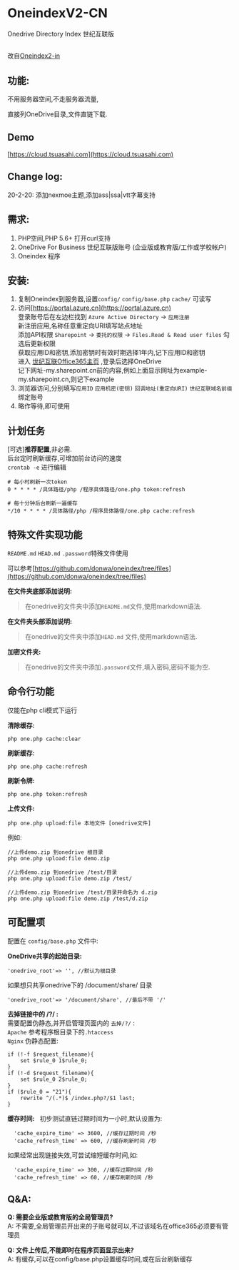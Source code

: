 # OneindexV2-CN

Onedrive Directory Index 世纪互联版
##
改自[Oneindex2-in](https://github.com/lzx8589561/oneindex2-in)

## 功能:
不用服务器空间,不走服务器流量,  

直接列OneDrive目录,文件直链下载.  

## Demo
[https://cloud.tsuasahi.com](https://cloud.tsuasahi.com)  

## Change log:  
20-2-20: 添加nexmoe主题,添加ass|ssa|vtt字幕支持 
  
## 需求:
1. PHP空间,PHP 5.6+ 打开curl支持  
2. OneDrive For Business 世纪互联版账号 (企业版或教育版/工作或学校帐户)
3. Oneindex 程序   

## 安装:
1. 复制Oneindex到服务器,设置` config/ ` `config/base.php`  `cache/` 可读写     
2. 访问[https://portal.azure.cn](https://portal.azure.cn)    
登录账号后在左边栏找到 `Azure Active Directory` -> `应用注册`   
新注册应用,名称任意重定向URI填写站点地址   
添加API权限 `Sharepoint` -> `委托的权限` -> `Files.Read & Read user files` 勾选后更新权限   
获取应用ID和密钥,添加密钥时有效时期选择1年内,记下应用ID和密钥   
进入 [世纪互联Office365主页](https://portal.partner.microsoftonline.cn/Home) ,登录后选择OneDrive   
记下网址-my.sharepoint.cn前的内容,例如上面显示网址为example-my.sharepoint.cn,则记下example   
3. 浏览器访问,分别填写`应用ID` `应用机密(密钥)` `回调地址(重定向URI)` `世纪互联域名前缀` 绑定账号   
4. 略作等待,即可使用 

## 计划任务  
[可选]**推荐配置**,非必需.    
后台定时刷新缓存,可增加前台访问的速度     
`crontab -e` 进行编辑
```
# 每小时刷新一次token
0 * * * * /具体路径/php /程序具体路径/one.php token:refresh

# 每十分钟后台刷新一遍缓存
*/10 * * * * /具体路径/php /程序具体路径/one.php cache:refresh
```

## 特殊文件实现功能  
` README.md ` `HEAD.md` `.password`特殊文件使用  

可以参考[https://github.com/donwa/oneindex/tree/files](https://github.com/donwa/oneindex/tree/files)  

**在文件夹底部添加说明:**  
>在onedrive的文件夹中添加` README.md `文件,使用markdown语法.

**在文件夹头部添加说明:**  
>在onedrive的文件夹中添加`HEAD.md` 文件,使用markdown语法.

**加密文件夹:**  
>在onedrive的文件夹中添加`.password`文件,填入密码,密码不能为空.

## 命令行功能  
仅能在php cli模式下运行  

**清除缓存:**  
```
php one.php cache:clear
```
**刷新缓存:**  
```
php one.php cache:refresh
```
**刷新令牌:**  
```
php one.php token:refresh
```
**上传文件:**  
```
php one.php upload:file 本地文件 [onedrive文件]
```
例如:  
```
//上传demo.zip 到onedrive 根目录  
php one.php upload:file demo.zip  

//上传demo.zip 到onedrive /test/目录  
php one.php upload:file demo.zip /test/  

//上传demo.zip 到onedrive /test/目录并命名为 d.zip
php one.php upload:file demo.zip /test/d.zip  
```

## 可配置项
配置在 `config/base.php` 文件中:  

**OneDrive共享的起始目录:**  
```
'onedrive_root'=> '', //默认为根目录
```  

如果想只共享onedrive下的 /document/share/ 目录  
```
'onedrive_root'=> '/document/share', //最后不带 '/'
```  
  
**去掉链接中的 /?/ :**  
需要配置伪静态,并开启管理页面内的 `去掉/?/` :     
 `Apache` 参考程序根目录下的`.htaccess`    
 `Nginx` 伪静态配置:   
```  
if (!-f $request_filename){
	set $rule_0 1$rule_0;
}
if (!-d $request_filename){
	set $rule_0 2$rule_0;
}
if ($rule_0 = "21"){
	rewrite ^/(.*)$ /index.php?/$1 last;
}
```  
  
**缓存时间:**  
初步测试直链过期时间为一小时,默认设置为: 
```
  'cache_expire_time' => 3600, //缓存过期时间 /秒
  'cache_refresh_time' => 600, //缓存刷新时间 /秒
```
如果经常出现链接失效,可尝试缩短缓存时间,如:  
```
  'cache_expire_time' => 300, //缓存过期时间 /秒
  'cache_refresh_time' => 60, //缓存刷新时间 /秒
```


## Q&A:  
**Q: 需要企业版或教育版的全局管理员?**  
A: 不需要,全局管理员开出来的子账号就可以,不过该域名在office365必须要有管理员  

**Q: 文件上传后,不能即时在程序页面显示出来?**  
A: 有缓存,可以在config/base.php设置缓存时间,或在后台刷新缓存

